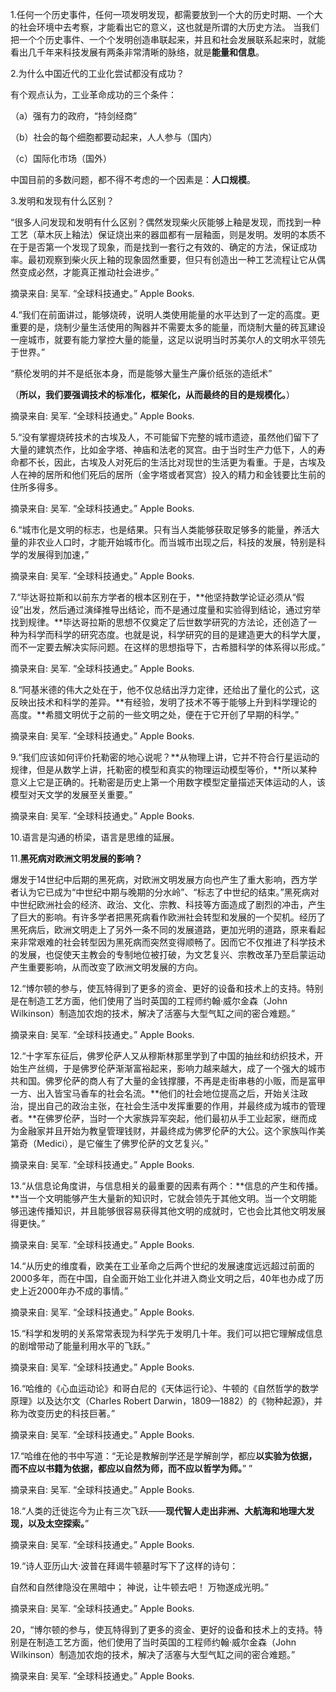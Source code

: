 1.任何一个历史事件，任何一项发明发现，都需要放到一个大的历史时期、一个大的社会环境中去考察，才能看出它的意义，这也就是所谓的大历史方法。
当我们把一个个历史事件、一个个发明创造串联起来，并且和社会发展联系起来时，就能看出几千年来科技发展有两条非常清晰的脉络，就是**能量和信息**。

2.为什么中国近代的工业化尝试都没有成功？

有个观点认为，工业革命成功的三个条件：

（a）强有力的政府，“持剑经商”

（b）社会的每个细胞都要动起来，人人参与（国内）

（c）国际化市场（国外）

中国目前的多数问题，都不得不考虑的一个因素是：**人口规模**。

3.发明和发现有什么区别？

“很多人问发现和发明有什么区别？偶然发现柴火灰能够上釉是发现，而找到一种工艺（草木灰上釉法）保证烧出来的器皿都有一层釉面，则是发明。发明的本质不在于是否第一个发现了现象，而是找到一套行之有效的、确定的方法，保证成功率。最初观察到柴火灰上釉的现象固然重要，但只有创造出一种工艺流程让它从偶然变成必然，才能真正推动社会进步。”

摘录来自: 吴军. “全球科技通史。” Apple Books. 

4.“我们在前面讲过，能够烧砖，说明人类使用能量的水平达到了一定的高度。更重要的是，烧制少量生活使用的陶器并不需要太多的能量，而烧制大量的砖瓦建设一座城市，就要有能力掌控大量的能量，这足以说明当时苏美尔人的文明水平领先于世界。”

“蔡伦发明的并不是纸张本身，而是能够大量生产廉价纸张的造纸术”

（**所以，我们要强调技术的标准化，框架化，从而最终的目的是规模化。**）

摘录来自: 吴军. “全球科技通史。” Apple Books. 

5.“没有掌握烧砖技术的古埃及人，不可能留下完整的城市遗迹，虽然他们留下了大量的建筑杰作，比如金字塔、神庙和法老的冥宫。由于当时生产力低下，人的寿命都不长，因此，古埃及人对死后的生活比对现世的生活更为看重。于是，古埃及人在神的居所和他们死后的居所（金字塔或者冥宫）投入的精力和金钱要比生前的住所多得多。

摘录来自: 吴军. “全球科技通史。” Apple Books. 

6.“城市化是文明的标志，也是结果。只有当人类能够获取足够多的能量，养活大量的非农业人口时，才能开始城市化。而当城市出现之后，科技的发展，特别是科学的发展得到加速，”

摘录来自: 吴军. “全球科技通史。” Apple Books. 

7.“毕达哥拉斯和以前东方学者的根本区别在于，**他坚持数学论证必须从“假设”出发，然后通过演绎推导出结论，而不是通过度量和实验得到结论，通过穷举找到规律。**毕达哥拉斯的思想不仅奠定了后世数学研究的方法论，还创造了一种为科学而科学的研究态度。也就是说，科学研究的目的是建造更大的科学大厦，而不一定要去解决实际问题。在这样的思想指导下，古希腊科学的体系得以形成。”

摘录来自: 吴军. “全球科技通史。” Apple Books. 

8.“阿基米德的伟大之处在于，他不仅总结出浮力定律，还给出了量化的公式，这反映出技术和科学的差异。**有经验，发明了技术不等于能够上升到科学理论的高度。**希腊文明优于之前的一些文明之处，便在于它开创了早期的科学。”

摘录来自: 吴军. “全球科技通史。” Apple Books. 

9.“我们应该如何评价托勒密的地心说呢？**从物理上讲，它并不符合行星运动的规律，但是从数学上讲，托勒密的模型和真实的物理运动模型等价，**所以某种意义上它是正确的。托勒密是历史上第一个用数字模型定量描述天体运动的人，该模型对天文学的发展至关重要。”

摘录来自: 吴军. “全球科技通史。” Apple Books. 

10.语言是沟通的桥梁，语言是思维的延展。

11.**黑死病对欧洲文明发展的影响？**

爆发于14世纪中后期的黑死病，对欧洲文明发展方向也产生了重大影响，西方学者认为它已成为“中世纪中期与晚期的分水岭”、“标志了中世纪的结束。”黑死病对中世纪欧洲社会的经济、政治、文化、宗教、科技等方面造成了剧烈的冲击，产生了巨大的影响。有许多学者把黑死病看作欧洲社会转型和发展的一个契机。经历了黑死病后，欧洲文明走上了另外一条不同的发展道路，更加光明的道路，原来看起来非常艰难的社会转型因为黑死病而突然变得顺畅了。因而它不仅推进了科学技术的发展，也促使天主教会的专制地位被打破，为文艺复兴、宗教改革乃至启蒙运动产生重要影响，从而改变了欧洲文明发展的方向。

12.“博尔顿的参与，使瓦特得到了更多的资金、更好的设备和技术上的支持。特别是在制造工艺方面，他们使用了当时英国的工程师约翰·威尔金森（John Wilkinson）制造加农炮的技术，解决了活塞与大型气缸之间的密合难题。”

摘录来自: 吴军. “全球科技通史。” Apple Books. 

12.“十字军东征后，佛罗伦萨人又从穆斯林那里学到了中国的抽丝和纺织技术，开始生产丝绸，于是佛罗伦萨渐渐富裕起来，影响力越来越大，成了一个强大的城市共和国。佛罗伦萨的商人有了大量的金钱撑腰，不再是走街串巷的小贩，而是富甲一方、出入皆宝马香车的社会名流。**他们的社会地位提高之后，开始关注政治，提出自己的政治主张，在社会生活中发挥重要的作用，并最终成为城市的管理者。**在佛罗伦萨，当时一个大家族异军突起，他们最初从手工业起家，继而成为金融家并且开始为教皇管理钱财，并最终成为佛罗伦萨的大公。这个家族叫作美第奇（Medici），是它催生了佛罗伦萨的文艺复兴。”

摘录来自: 吴军. “全球科技通史。” Apple Books. 

13.“从信息论角度讲，与信息相关的最重要的因素有两个：**信息的产生和传播。**当一个文明能够产生大量新的知识时，它就会领先于其他文明。当一个文明能够迅速传播知识，并且能够很容易获得其他文明的成就时，它也会比其他文明发展得更快。”

摘录来自: 吴军. “全球科技通史。” Apple Books. 

14.“从历史的维度看，欧美在工业革命之后两个世纪的发展速度远远超过前面的2000多年，而在中国，自全面开始工业化并进入商业文明之后，40年也办成了历史上近2000年办不成的事情。”

摘录来自: 吴军. “全球科技通史。” Apple Books. 

15.“科学和发明的关系常常表现为科学先于发明几十年。我们可以把它理解成信息的剧增带动了能量利用水平的飞跃。”

摘录来自: 吴军. “全球科技通史。” Apple Books. 

16.“哈维的《心血运动论》和哥白尼的《天体运行论》、牛顿的《自然哲学的数学原理》以及达尔文（Charles Robert Darwin，1809—1882）的《物种起源》，并称为改变历史的科技巨著。”

摘录来自: 吴军. “全球科技通史。” Apple Books. 

17.“哈维在他的书中写道：“无论是教解剖学还是学解剖学，都应**以实验为依据，而不应以书籍为依据，都应以自然为师，而不应以哲学为师。**”
”

摘录来自: 吴军. “全球科技通史。” Apple Books. 

18.“人类的迁徙迄今为止有三次飞跃——**现代智人走出非洲、大航海和地理大发现，以及太空探索。**”

摘录来自: 吴军. “全球科技通史。” Apple Books. 

19.“诗人亚历山大·波普在拜谒牛顿墓时写下了这样的诗句：

自然和自然律隐没在黑暗中；
神说，让牛顿去吧！
万物遂成光明。”

摘录来自: 吴军. “全球科技通史。” Apple Books. 

20，“博尔顿的参与，使瓦特得到了更多的资金、更好的设备和技术上的支持。特别是在制造工艺方面，他们使用了当时英国的工程师约翰·威尔金森（John Wilkinson）制造加农炮的技术，解决了活塞与大型气缸之间的密合难题。”

摘录来自: 吴军. “全球科技通史。” Apple Books. 






